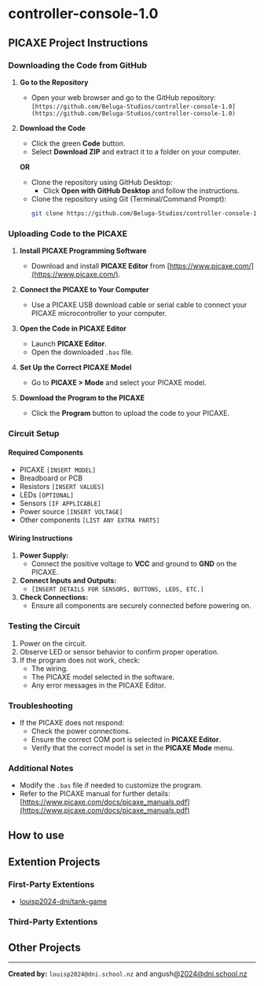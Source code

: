 # controller-console-1.0
## PICAXE Project Instructions

### Downloading the Code from GitHub

1. **Go to the Repository**
   - Open your web browser and go to the GitHub repository: `[https://github.com/Beluga-Studios/controller-console-1.0](https://github.com/Beluga-Studios/controller-console-1.0)`
   
2. **Download the Code**
   - Click the green **Code** button.
   - Select **Download ZIP** and extract it to a folder on your computer.
   
   **OR**
   
   - Clone the repository using GitHub Desktop:
     - Click **Open with GitHub Desktop** and follow the instructions.
   - Clone the repository using Git (Terminal/Command Prompt):
     ```sh
     git clone https://github.com/Beluga-Studios/controller-console-1.0
     ```

### Uploading Code to the PICAXE

1. **Install PICAXE Programming Software**
   - Download and install **PICAXE Editor** from [https://www.picaxe.com/](https://www.picaxe.com/).
   
2. **Connect the PICAXE to Your Computer**
   - Use a PICAXE USB download cable or serial cable to connect your PICAXE microcontroller to your computer.
   
3. **Open the Code in PICAXE Editor**
   - Launch **PICAXE Editor**.
   - Open the downloaded `.bas` file.
   
4. **Set Up the Correct PICAXE Model**
   - Go to **PICAXE > Mode** and select your PICAXE model.
   
5. **Download the Program to the PICAXE**
   - Click the **Program** button to upload the code to your PICAXE.
   
### Circuit Setup

#### Required Components
- PICAXE `[INSERT MODEL]`
- Breadboard or PCB
- Resistors `[INSERT VALUES]`
- LEDs `[OPTIONAL]`
- Sensors `[IF APPLICABLE]`
- Power source `[INSERT VOLTAGE]`
- Other components `[LIST ANY EXTRA PARTS]`

#### Wiring Instructions
1. **Power Supply:**
   - Connect the positive voltage to **VCC** and ground to **GND** on the PICAXE.
2. **Connect Inputs and Outputs:**
   - `[INSERT DETAILS FOR SENSORS, BUTTONS, LEDS, ETC.]`
3. **Check Connections:**
   - Ensure all components are securely connected before powering on.

### Testing the Circuit
1. Power on the circuit.
2. Observe LED or sensor behavior to confirm proper operation.
3. If the program does not work, check:
   - The wiring.
   - The PICAXE model selected in the software.
   - Any error messages in the PICAXE Editor.

### Troubleshooting
- If the PICAXE does not respond:
  - Check the power connections.
  - Ensure the correct COM port is selected in **PICAXE Editor**.
  - Verify that the correct model is set in the **PICAXE Mode** menu.

### Additional Notes
- Modify the `.bas` file if needed to customize the program.
- Refer to the PICAXE manual for further details: [https://www.picaxe.com/docs/picaxe_manuals.pdf](https://www.picaxe.com/docs/picaxe_manuals.pdf)

## How to use

## Extention Projects

### First-Party Extentions
- [louisp2024-dni/tank-game](https://github.com/louisp2024-dni/tank-game)
### Third-Party Extentions

## Other Projects
---
**Created by:** `louisp2024@dni.school.nz` and angush@2024@dni.school.nz